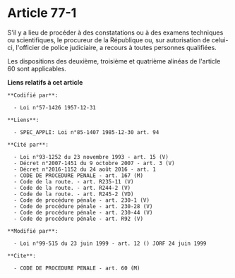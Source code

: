 # Article 77-1

S'il y a lieu de procéder à des constatations ou à des examens techniques ou scientifiques, le procureur de la République ou,
sur autorisation de celui-ci, l'officier de police judiciaire, a recours à toutes personnes qualifiées.

Les dispositions des deuxième, troisième et quatrième alinéas de l'article 60 sont applicables.

**Liens relatifs à cet article**

	**Codifié par**:

	  - Loi n°57-1426 1957-12-31

	**Liens**:

	  - SPEC_APPLI: Loi n°85-1407 1985-12-30 art. 94

	**Cité par**:

	  - Loi n°93-1252 du 23 novembre 1993 - art. 15 (V)
	  - Décret n°2007-1451 du 9 octobre 2007 - art. 3 (V)
	  - Décret n°2016-1152 du 24 août 2016 - art. 1
	  - CODE DE PROCEDURE PENALE - art. 167 (M)
	  - Code de la route. - art. R235-11 (V)
	  - Code de la route. - art. R244-2 (V)
	  - Code de la route. - art. R245-2 (VD)
	  - Code de procédure pénale - art. 230-1 (V)
	  - Code de procédure pénale - art. 230-28 (V)
	  - Code de procédure pénale - art. 230-44 (V)
	  - Code de procédure pénale - art. R92 (V)

	**Modifié par**:

	  - Loi n°99-515 du 23 juin 1999 - art. 12 () JORF 24 juin 1999

	**Cite**:

	  - CODE DE PROCEDURE PENALE - art. 60 (M)
